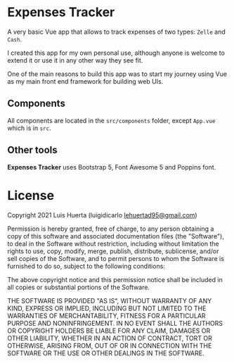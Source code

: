 # Expenses Tracker

A very basic Vue app that allows to track expenses of two types: `Zelle` and `Cash`.

I created this app for my own personal use, although anyone is welcome to extend it or use it in any other way they see fit.

One of the main reasons to build this app was to start my journey using Vue as my main front end framework for building web UIs.

## Components

All components are located in the `src/components` folder, except `App.vue` which is in `src`.

## Other tools

**Expenses Tracker** uses Bootstrap 5, Font Awesome 5 and Poppins font.

# License

Copyright 2021 Luis Huerta (luigidicarlo <lehuertad95@gmail.com>)

Permission is hereby granted, free of charge, to any person obtaining a copy of this software and associated documentation files (the "Software"), to deal in the Software without restriction, including without limitation the rights to use, copy, modify, merge, publish, distribute, sublicense, and/or sell copies of the Software, and to permit persons to whom the Software is furnished to do so, subject to the following conditions:

The above copyright notice and this permission notice shall be included in all copies or substantial portions of the Software.

THE SOFTWARE IS PROVIDED "AS IS", WITHOUT WARRANTY OF ANY KIND, EXPRESS OR IMPLIED, INCLUDING BUT NOT LIMITED TO THE WARRANTIES OF MERCHANTABILITY, FITNESS FOR A PARTICULAR PURPOSE AND NONINFRINGEMENT. IN NO EVENT SHALL THE AUTHORS OR COPYRIGHT HOLDERS BE LIABLE FOR ANY CLAIM, DAMAGES OR OTHER LIABILITY, WHETHER IN AN ACTION OF CONTRACT, TORT OR OTHERWISE, ARISING FROM, OUT OF OR IN CONNECTION WITH THE SOFTWARE OR THE USE OR OTHER DEALINGS IN THE SOFTWARE.

